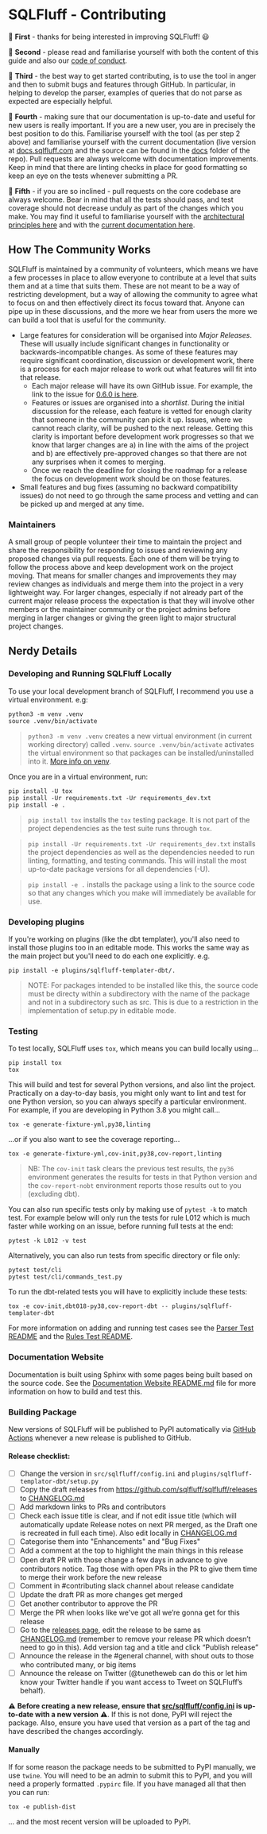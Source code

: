 # SQLFluff - Contributing

:star2: **First** - thanks for being interested in improving SQLFluff! :smiley:

:star2: **Second** - please read and familiarise yourself with both the content
of this guide and also our [code of conduct](CODE_OF_CONDUCT.md).

:star2: **Third** - the best way to get started contributing, is to use the
tool in anger and then to submit bugs and features through GitHub.
In particular, in helping to develop the parser, examples of queries
that do not parse as expected are especially helpful.

:star2: **Fourth** - making sure that our documentation is up-to-date and useful
for new users is really important. If you are a new user, you are in precisely
the best position to do this. Familiarise yourself with the tool (as per step
2 above) and familiarise yourself with the current documentation (live version
at [docs.sqlfluff.com](https://docs.sqlfluff.com) and the source can be found
in the [docs](./docs/) folder of the repo). Pull requests are always welcome
with documentation improvements. Keep in mind that there are linting checks in
place for good formatting so keep an eye on the tests whenever submitting a PR.

:star2: **Fifth** - if you are so inclined - pull requests on the core codebase
are always welcome. Bear in mind that all the tests should pass, and test
coverage should not decrease unduly as part of the changes which you make.
You may find it useful to familiarise yourself with the
[architectural principles here](https://docs.sqlfluff.com/en/latest/architecture.html)
and with the [current documentation here](https://docs.sqlfluff.com).

## How The Community Works

SQLFluff is maintained by a community of volunteers, which means we have a
few processes in place to allow everyone to contribute at a level that suits
them and at a time that suits them. These are not meant to be a way of restricting
development, but a way of allowing the community to agree what to focus on
and then effectively direct its focus toward that. Anyone can pipe up in these
discussions, and the more we hear from users the more we can build a tool
that is useful for the community.

- Large features for consideration will be organised into _Major Releases_.
  These will usually include significant changes in functionality or backwards-incompatible
  changes. As some of these features may require significant
  coordination, discussion or development work, there is a process for each
  major release to work out what features will fit into that release.
  - Each major release will have its own GitHub issue. For example, the link
    to the issue for [0.6.0 is here](https://github.com/sqlfluff/sqlfluff/issues/922).
  - Features or issues are organised into a _shortlist_. During the initial
    discussion for the release, each feature is vetted for enough clarity
    that someone in the community can pick it up. Issues, where we cannot
    reach clarity, will be pushed to the next release. Getting this clarity
    is important before development work progresses so that we know that
    larger changes are a) in line with the aims of the project and b) are
    effectively pre-approved changes so that there are not any surprises
    when it comes to merging.
  - Once we reach the deadline for closing the roadmap for a release the
    focus on development work should be on those features.
- Small features and bug fixes (assuming no backward compatibility issues)
  do not need to go through the same process and vetting and can be picked
  up and merged at any time.

### Maintainers

A small group of people volunteer their time to maintain the project and
share the responsibility for responding to issues and reviewing any proposed
changes via pull requests. Each one of them will be trying to follow
the process above and keep development work on the project moving. That
means for smaller changes and improvements they may review changes as
individuals and merge them into the project in a very lightweight way.
For larger changes, especially if not already part of the current major
release process the expectation is that they will involve other members
or the maintainer community or the project admins before merging in
larger changes or giving the green light to major structural project
changes.

## Nerdy Details

### Developing and Running SQLFluff Locally

To use your local development branch of SQLFluff, I recommend you use a virtual
environment. e.g:

```shell
python3 -m venv .venv
source .venv/bin/activate
```

> `python3 -m venv .venv` creates a new virtual environment (in current working
> directory) called `.venv`.
> `source .venv/bin/activate` activates the virtual environment so that packages
> can be installed/uninstalled into it. [More info on venv](https://docs.python.org/3/library/venv.html).

Once you are in a virtual environment, run:

```shell
pip install -U tox
pip install -Ur requirements.txt -Ur requirements_dev.txt
pip install -e .
```

> `pip install tox` installs the `tox` testing package. It is not part of the project
> dependencies as the test suite runs through `tox`.

> `pip install -Ur requirements.txt -Ur requirements_dev.txt` installs the project dependencies
> as well as the dependencies needed to run linting, formatting, and testing commands. This will
> install the most up-to-date package versions for all dependencies (-U).

> `pip install -e .` installs the package using a link to the source code so that any changes
> which you make will immediately be available for use.

### Developing plugins

If you're working on plugins (like the dbt templater), you'll also need to install
those plugins too in an editable mode. This works the same way as the main project
but you'll need to do each one explicitly. e.g.

```shell
pip install -e plugins/sqlfluff-templater-dbt/.
```

> NOTE: For packages intended to be installed like this, the source code must be directy
> within a subdirectory with the name of the package and not in a subdirectory such as
> src. This is due to a restriction in the implementation of setup.py in editable mode.

### Testing

To test locally, SQLFluff uses `tox`, which means you can build locally using...

```shell
pip install tox
tox
```

This will build and test for several Python versions, and also lint the project.
Practically on a day-to-day basis, you might only want to lint and test for one
Python version, so you can always specify a particular environment. For example,
if you are developing in Python 3.8 you might call...

```shell
tox -e generate-fixture-yml,py38,linting
```

...or if you also want to see the coverage reporting...

```shell
tox -e generate-fixture-yml,cov-init,py38,cov-report,linting
```

> NB: The `cov-init` task clears the previous test results, the `py36` environment
> generates the results for tests in that Python version and the `cov-report-nobt`
> environment reports those results out to you (excluding dbt).

You can also run specific tests only by making use of `pytest -k` to match test.
For example below will only run the tests for rule L012 which is much faster while
working on an issue, before running full tests at the end:

```
pytest -k L012 -v test
```

Alternatively, you can also run tests from specific directory or file only:
```
pytest test/cli
pytest test/cli/commands_test.py
```

To run the dbt-related tests you will have to explicitly include these tests:

```shell
tox -e cov-init,dbt018-py38,cov-report-dbt -- plugins/sqlfluff-templater-dbt
```

For more information on adding and running test cases see the [Parser Test README](test/fixtures/dialects/README.md) and the [Rules Test README](test/fixtures/rules/std_rule_cases/README.md).

### Documentation Website

Documentation is built using Sphinx with some pages being built based on the source code.
See the [Documentation Website README.md](./docs/README.md) file for more information on how to build and test this.

### Building Package

New versions of SQLFluff will be published to PyPI automatically via
[GitHub Actions](.github/workflows/publish-release-to-pypi.yaml)
whenever a new release is published to GitHub.

#### Release checklist:

- [ ] Change the version in `src/sqlfluff/config.ini` and `plugins/sqlfluff-templator-dbt/setup.py`
- [ ] Copy the draft releases from https://github.com/sqlfluff/sqlfluff/releases to [CHANGELOG.md](CHANGELOG.md)
- [ ] Add markdown links to PRs and contributors
- [ ] Check each issue title is clear, and if not edit issue title (which will automatically update Release notes on next PR merged, as the Draft one is recreated in full each time). Also edit locally in [CHANGELOG.md](CHANGELOG.md)
- [ ] Categorise them into "Enhancements" and "Bug Fixes"
- [ ] Add a comment at the top to highlight the main things in this release
- [ ] Open draft PR with those change a few days in advance to give contributors notice. Tag those with open PRs in the PR to give them time to merge their work before the new release
- [ ] Comment in #contributing slack channel about release candidate
- [ ] Update the draft PR as more changes get merged
- [ ] Get another contributor to approve the PR
- [ ] Merge the PR when looks like we've got all we’re gonna get for this release
- [ ] Go to the [releases page](https://github.com/sqlfluff/sqlfluff/releases), edit the release to be same as [CHANGELOG.md](CHANGELOG.md) (remember to remove your release PR which doesn’t need to go in this). Add version tag and a title and click “Publish release”
- [ ] Announce the release in the #general channel, with shout outs to those who contributed many, or big items
- [ ] Announce the release on Twitter (@tunetheweb can do this or let him know your Twitter handle if you want access to Tweet on SQLFluff’s behalf).

:warning: **Before creating a new release, ensure that
[src/sqlfluff/config.ini](src/sqlfluff/config.ini) is up-to-date with a new version** :warning:.
If this is not done, PyPI will reject the package. Also, ensure you have used that
version as a part of the tag and have described the changes accordingly.

#### Manually

If for some reason the package needs to be submitted to PyPI manually, we use `twine`.
You will need to be an admin to submit this to PyPI, and you will need a properly
formatted `.pypirc` file. If you have managed all that then you can run:

```shell
tox -e publish-dist
```

... and the most recent version will be uploaded to PyPI.
